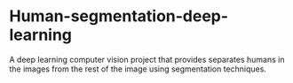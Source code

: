 # Human-segmentation-deep-learning
A deep learning computer vision project that provides separates humans in the images from the rest of the image using segmentation techniques.
